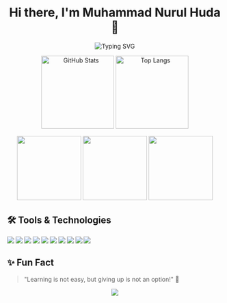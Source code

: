 <!-- Header Nama -->
<h1 align="center">Hi there, I'm Muhammad Nurul Huda 👋</h1>

<!-- Animasi Deskripsi (pakai gif Text atau SVG Typing effect) -->
<p align="center">
  <img src="https://readme-typing-svg.demolab.com?font=Fira+Code&pause=1000&color=00BFFF&center=true&vCenter=true&width=450&lines=Informatics+Student;Currently+Studying+Web+Development+%F0%9F%92%BB" alt="Typing SVG" />
</p>

<!-- GitHub Stats Badge -->
<p align="center">
  <img src="https://github-readme-stats.vercel.app/api?username=mnrlhuda&show_icons=true&theme=tokyonight&hide_title=true" height="170" alt="GitHub Stats"/>
  <img src="https://github-readme-stats.vercel.app/api/top-langs/?username=mnrlhuda&layout=compact&theme=tokyonight&hide_title=true" height="170" alt="Top Langs"/>
</p>
<p align="center">
  <img src="https://github-profile-summary-cards.vercel.app/api/cards/stats?username=mnrlhuda&theme=tokyonight" height="150"/>
  <img src="https://github-profile-summary-cards.vercel.app/api/cards/repos-per-language?username=mnrlhuda&theme=tokyonight" height="150"/>
  <img src="https://github-profile-summary-cards.vercel.app/api/cards/productive-time?username=mnrlhuda&theme=tokyonight&utcOffset=7" height="150"/>
</p>

<!-- Section Tools -->
## 🛠️ Tools & Technologies
<p>
  <!-- Frontend -->
  <img src="https://img.shields.io/badge/HTML5-E34F26?style=for-the-badge&logo=html5&logoColor=white"/>
  <img src="https://img.shields.io/badge/CSS3-1572B6?style=for-the-badge&logo=css3&logoColor=white"/>
  <img src="https://img.shields.io/badge/Bootstrap-7952B3?style=for-the-badge&logo=bootstrap&logoColor=white"/>
  <img src="https://img.shields.io/badge/JavaScript-F7DF1E?style=for-the-badge&logo=javascript&logoColor=black"/>

  <!-- Backend & Framework -->
  <img src="https://img.shields.io/badge/PHP-777BB4?style=for-the-badge&logo=php&logoColor=white"/>
  <img src="https://img.shields.io/badge/Laravel-FF2D20?style=for-the-badge&logo=laravel&logoColor=white"/>
  <img src="https://img.shields.io/badge/Python-3776AB?style=for-the-badge&logo=python&logoColor=white"/>
  <img src="https://img.shields.io/badge/Django-092E20?style=for-the-badge&logo=django&logoColor=white"/>

  <!-- Database -->
  <img src="https://img.shields.io/badge/MySQL-4479A1?style=for-the-badge&logo=mysql&logoColor=white"/>

  <!-- Design -->
  <img src="https://img.shields.io/badge/Figma-F24E1E?style=for-the-badge&logo=figma&logoColor=white"/>
</p>

<!-- Fun Fact / Motivasi -->
## ✨ Fun Fact
> "Learning is not easy, but giving up is not an option!" 🚀

<!-- Penutup -->
<p align="center">
  <img src="https://capsule-render.vercel.app/api?type=waving&color=gradient&height=130&section=footer"/>
</p>

